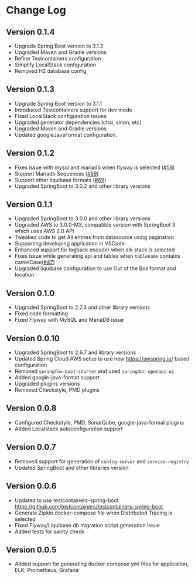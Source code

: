 # Change Log

## Version 0.1.4
* Upgrade Spring Boot version to 3.1.3
* Upgraded Maven and Gradle versions
* Refine Testcontainers configuration
* Simplify LocalStack configuration
* Removed H2 database config

## Version 0.1.3
* Upgrade Spring Boot version to 3.1.1
* Introduced Testcontainers support for dev mode
* Fixed LocalStack configuration issues
* Upgraded generator dependencies (chai, sinon, etc)
* Upgraded Maven and Gradle versions
* Updated googleJavaFormat configuration.

## Version 0.1.2
* Fixes issue with mysql and mariadb when flyway is selected ([#58](https://github.com/sivaprasadreddy/generator-springboot/issues/58))
* Support Mariadb Sequences ([#59](https://github.com/sivaprasadreddy/generator-springboot/issues/59))
* Support other liquibase formats ([#69](https://github.com/sivaprasadreddy/generator-springboot/issues/69))
* Upgraded SpringBoot to 3.0.2 and other library versions

## Version 0.1.1
* Upgraded SpringBoot to 3.0.0 and other library versions
* Upgraded AWS to 3.0.0-M3, compatible version with SpringBoot 3 which uses AWS 2.0 API
* Tweaked code to get All entries from datasource using pagination
* Supporting developing application in VSCode
* Enhanced support for logback encoder when elk stack is selected
* Fixes issue while generating api and tables when `tablename` contains camelCase([#47](https://github.com/sivaprasadreddy/generator-springboot/issues/47))
* Upgraded liquibase configuration to use Out of the Box format and location

## Version 0.1.0
* Upgraded SpringBoot to 2.7.4 and other library versions
* Fixed code formatting
* Fixed Flyway with MySQL and MariaDB issue

## Version 0.0.10
* Upgraded SpringBoot to 2.6.7 and library versions
* Updated Spring Cloud AWS setup to use new https://awspring.io/ based configuration
* Removed `springfox-boot-starter` and used `springdoc-openapi-ui`
* Added google-java-format support
* Upgraded plugins versions
* Removed Checkstyle, PMD plugins

## Version 0.0.8
* Configured Checkstyle, PMD, SonarQube, google-java-format plugins
* Added Localstack autoconfiguration support

## Version 0.0.7
* Removed support for generation of `config-server` and `service-registry`
* Updated SpringBoot and other libraries version

## Version 0.0.6
* Updated to use testcontainers-spring-boot https://github.com/testcontainers/testcontainers-spring-boot
* Generate Zipkin docker-compose file when Distributed Tracing is selected
* Fixed Flyway/Liquibase db migration script generation issue
* Added tests for sanity check

## Version 0.0.5
* Added support for generating docker-compose yml files for application, ELK, Prometheus, Grafana
